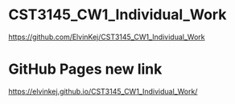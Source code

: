 # CST3145_CW1_Individual_Work

https://github.com/ElvinKej/CST3145_CW1_Individual_Work
# GitHub Pages new link
https://elvinkej.github.io/CST3145_CW1_Individual_Work/
